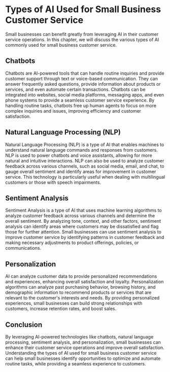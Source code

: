Types of AI Used for Small Business Customer Service
=====================================================================================================================

Small businesses can benefit greatly from leveraging AI in their customer service operations. In this chapter, we will discuss the various types of AI commonly used for small business customer service.

Chatbots
--------

Chatbots are AI-powered tools that can handle routine inquiries and provide customer support through text or voice-based communication. They can answer frequently asked questions, provide information about products or services, and even automate certain transactions. Chatbots can be integrated into websites, social media platforms, messaging apps, and even phone systems to provide a seamless customer service experience. By handling routine tasks, chatbots free up human agents to focus on more complex inquiries and issues, improving efficiency and customer satisfaction.

Natural Language Processing (NLP)
---------------------------------

Natural Language Processing (NLP) is a type of AI that enables machines to understand natural language commands and responses from customers. NLP is used to power chatbots and voice assistants, allowing for more natural and intuitive interactions. NLP can also be used to analyze customer feedback across various channels, such as social media, email, and chat, to gauge overall sentiment and identify areas for improvement in customer service. This technology is particularly useful when dealing with multilingual customers or those with speech impairments.

Sentiment Analysis
------------------

Sentiment Analysis is a type of AI that uses machine learning algorithms to analyze customer feedback across various channels and determine the overall sentiment. By analyzing tone, context, and other factors, sentiment analysis can identify areas where customers may be dissatisfied and flag those for further attention. Small businesses can use sentiment analysis to improve customer service by identifying patterns in customer feedback and making necessary adjustments to product offerings, policies, or communications.

Personalization
---------------

AI can analyze customer data to provide personalized recommendations and experiences, enhancing overall satisfaction and loyalty. Personalization algorithms can analyze past purchasing behavior, browsing history, and demographic information to recommend products or services that are relevant to the customer's interests and needs. By providing personalized experiences, small businesses can build strong relationships with customers, increase retention rates, and boost sales.

Conclusion
----------

By leveraging AI-powered technologies like chatbots, natural language processing, sentiment analysis, and personalization, small businesses can enhance their customer service operations and improve overall satisfaction. Understanding the types of AI used for small business customer service can help small businesses identify opportunities to optimize and automate routine tasks, while providing a seamless experience to customers.
